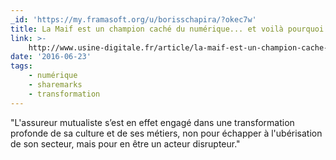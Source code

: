 ```yaml
---
_id: 'https://my.framasoft.org/u/borisschapira/?okec7w'
title: La Maif est un champion caché du numérique... et voilà pourquoi
link: >-
    http://www.usine-digitale.fr/article/la-maif-est-un-champion-cache-du-numerique-et-voila-pourquoi.N397137
date: '2016-06-23'
tags:
    - numérique
    - sharemarks
    - transformation
---
```


<div class="markdown"><p>&quot;L'assureur mutualiste s’est en effet engagé dans une transformation profonde de sa culture et de ses métiers, non pour échapper à l'ubérisation de son secteur, mais pour en être un acteur disrupteur.&quot;
</p></div>
